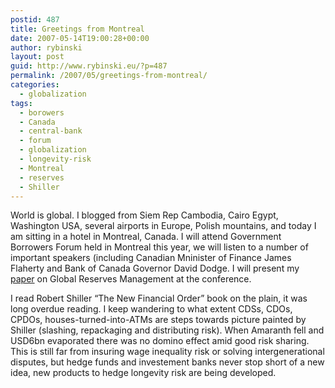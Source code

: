 ```yaml
---
postid: 487
title: Greetings from Montreal
date: 2007-05-14T19:00:28+00:00
author: rybinski
layout: post
guid: http://www.rybinski.eu/?p=487
permalink: /2007/05/greetings-from-montreal/
categories:
  - globalization
tags:
  - borowers
  - Canada
  - central-bank
  - forum
  - globalization
  - longevity-risk
  - Montreal
  - reserves
  - Shiller
---
```

World is global. I blogged from Siem Rep Cambodia, Cairo Egypt, Washington USA, several airports in Europe, Polish mountains, and today I am sitting in a hotel in Montreal, Canada. I will attend Government Borrowers Forum held in Montreal this year, we will listen to a number of important speakers (including Canadian Mninister of Finance James Flaherty and Bank of Canada Governor David Dodge. I will present my [paper](http://www.rybinski.eu/resources/non-modules.d/dispatcher/dispatch.php?id=2237) on Global Reserves Management at the conference.

I read Robert Shiller “The New Financial Order” book on the plain, it was long overdue reading. I keep wandering to what extent CDSs, CDOs, CPDOs, houses-turned-into-ATMs are steps towards picture painted by Shiller (slashing, repackaging and distributing risk). When Amaranth fell and USD6bn evaporated there was no domino effect amid good risk sharing. This is still far from insuring wage inequality risk or solving intergenerational disputes, but hedge funds and investement banks never stop short of a new idea, new products to hedge longevity risk are being developed.
